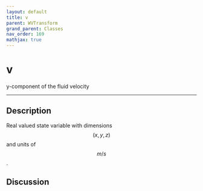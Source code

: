```yaml
---
layout: default
title: v
parent: WVTransform
grand_parent: Classes
nav_order: 169
mathjax: true
---
```


#  v

y-component of the fluid velocity


---

## Description
Real valued state variable with dimensions $$(x,y,z)$$ and units of $$m/s$$.

## Discussion

